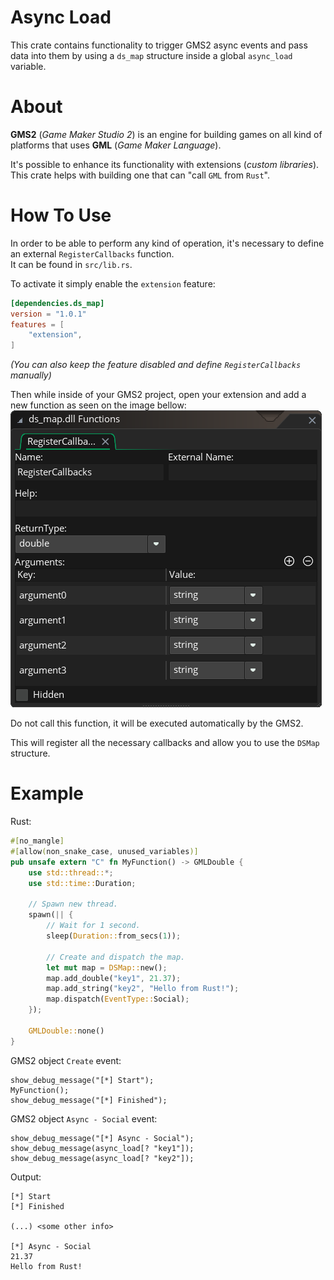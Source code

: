 # Async Load
This crate contains functionality to trigger GMS2 async events and pass data into them by using a `ds_map` structure inside a global `async_load` variable.

# About
**GMS2** (_Game Maker Studio 2_) is an engine for building games on all kind of platforms that uses **GML** (_Game Maker Language_).

It's possible to enhance its functionality with extensions (_custom libraries_). <br>
This crate helps with building one that can "call `GML` from `Rust`".

# How To Use
In order to be able to perform any kind of operation, it's necessary to define an external `RegisterCallbacks` function. <br>
It can be found in `src/lib.rs`. 

To activate it simply enable the `extension` feature:
```toml
[dependencies.ds_map]
version = "1.0.1"
features = [
    "extension",
]
```

_(You can also keep the feature disabled and define `RegisterCallbacks` manually)_

Then while inside of your GMS2 project, open your extension and add a new function as seen on the image bellow:
<img src="https://raw.githubusercontent.com/FssAy/async_load/master/assets/fn_def.png">

Do not call this function, it will be executed automatically by the GMS2.

This will register all the necessary callbacks and allow you to use the `DSMap` structure.

# Example
Rust:
```rust
#[no_mangle]
#[allow(non_snake_case, unused_variables)]
pub unsafe extern "C" fn MyFunction() -> GMLDouble {
    use std::thread::*;
    use std::time::Duration;

    // Spawn new thread.
    spawn(|| {
        // Wait for 1 second.
        sleep(Duration::from_secs(1));

        // Create and dispatch the map.
        let mut map = DSMap::new();
        map.add_double("key1", 21.37);
        map.add_string("key2", "Hello from Rust!");
        map.dispatch(EventType::Social);
    });

    GMLDouble::none()
}
```

GMS2 object `Create` event:
```gml
show_debug_message("[*] Start");
MyFunction();
show_debug_message("[*] Finished");
```

GMS2 object `Async - Social` event:
```gml
show_debug_message("[*] Async - Social");
show_debug_message(async_load[? "key1"]);
show_debug_message(async_load[? "key2"]);
```

Output:
```
[*] Start
[*] Finished

(...) <some other info>

[*] Async - Social
21.37
Hello from Rust!
```
